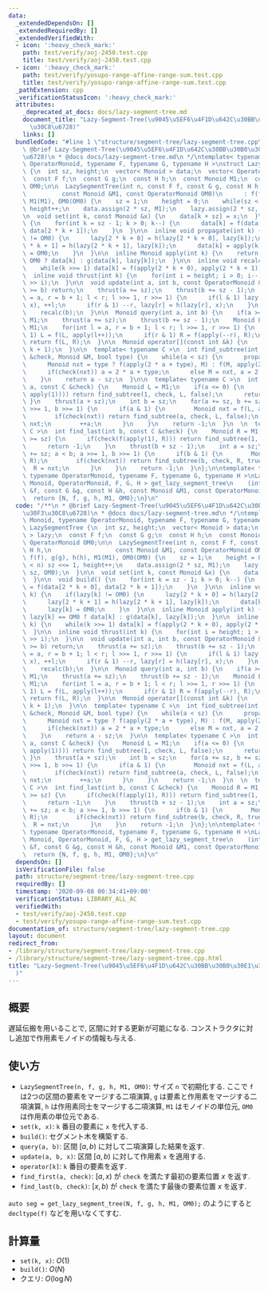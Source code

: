```yaml
---
data:
  _extendedDependsOn: []
  _extendedRequiredBy: []
  _extendedVerifiedWith:
  - icon: ':heavy_check_mark:'
    path: test/verify/aoj-2450.test.cpp
    title: test/verify/aoj-2450.test.cpp
  - icon: ':heavy_check_mark:'
    path: test/verify/yosupo-range-affine-range-sum.test.cpp
    title: test/verify/yosupo-range-affine-range-sum.test.cpp
  _pathExtension: cpp
  _verificationStatusIcon: ':heavy_check_mark:'
  attributes:
    _deprecated_at_docs: docs/lazy-segment-tree.md
    document_title: "Lazy-Segment-Tree(\u9045\u5EF6\u4F1D\u642C\u30BB\u30B0\u30E1\u30F3\
      \u30C8\u6728)"
    links: []
  bundledCode: "#line 1 \"structure/segment-tree/lazy-segment-tree.cpp\"\n/**\n *\
    \ @brief Lazy-Segment-Tree(\u9045\u5EF6\u4F1D\u642C\u30BB\u30B0\u30E1\u30F3\u30C8\
    \u6728)\n * @docs docs/lazy-segment-tree.md\n */\ntemplate< typename Monoid, typename\
    \ OperatorMonoid, typename F, typename G, typename H >\nstruct LazySegmentTree\
    \ {\n  int sz, height;\n  vector< Monoid > data;\n  vector< OperatorMonoid > lazy;\n\
    \  const F f;\n  const G g;\n  const H h;\n  const Monoid M1;\n  const OperatorMonoid\
    \ OM0;\n\n  LazySegmentTree(int n, const F f, const G g, const H h,\n        \
    \          const Monoid &M1, const OperatorMonoid OM0)\n      : f(f), g(g), h(h),\
    \ M1(M1), OM0(OM0) {\n    sz = 1;\n    height = 0;\n    while(sz < n) sz <<= 1,\
    \ height++;\n    data.assign(2 * sz, M1);\n    lazy.assign(2 * sz, OM0);\n  }\n\
    \n  void set(int k, const Monoid &x) {\n    data[k + sz] = x;\n  }\n\n  void build()\
    \ {\n    for(int k = sz - 1; k > 0; k--) {\n      data[k] = f(data[2 * k + 0],\
    \ data[2 * k + 1]);\n    }\n  }\n\n  inline void propagate(int k) {\n    if(lazy[k]\
    \ != OM0) {\n      lazy[2 * k + 0] = h(lazy[2 * k + 0], lazy[k]);\n      lazy[2\
    \ * k + 1] = h(lazy[2 * k + 1], lazy[k]);\n      data[k] = apply(k);\n      lazy[k]\
    \ = OM0;\n    }\n  }\n\n  inline Monoid apply(int k) {\n    return lazy[k] ==\
    \ OM0 ? data[k] : g(data[k], lazy[k]);\n  }\n\n  inline void recalc(int k) {\n\
    \    while(k >>= 1) data[k] = f(apply(2 * k + 0), apply(2 * k + 1));\n  }\n\n\
    \  inline void thrust(int k) {\n    for(int i = height; i > 0; i--) propagate(k\
    \ >> i);\n  }\n\n  void update(int a, int b, const OperatorMonoid &x) {\n    if(a\
    \ >= b) return;\n    thrust(a += sz);\n    thrust(b += sz - 1);\n    for(int l\
    \ = a, r = b + 1; l < r; l >>= 1, r >>= 1) {\n      if(l & 1) lazy[l] = h(lazy[l],\
    \ x), ++l;\n      if(r & 1) --r, lazy[r] = h(lazy[r], x);\n    }\n    recalc(a);\n\
    \    recalc(b);\n  }\n\n  Monoid query(int a, int b) {\n    if(a >= b) return\
    \ M1;\n    thrust(a += sz);\n    thrust(b += sz - 1);\n    Monoid L = M1, R =\
    \ M1;\n    for(int l = a, r = b + 1; l < r; l >>= 1, r >>= 1) {\n      if(l &\
    \ 1) L = f(L, apply(l++));\n      if(r & 1) R = f(apply(--r), R);\n    }\n   \
    \ return f(L, R);\n  }\n\n  Monoid operator[](const int &k) {\n    return query(k,\
    \ k + 1);\n  }\n\n  template< typename C >\n  int find_subtree(int a, const C\
    \ &check, Monoid &M, bool type) {\n    while(a < sz) {\n      propagate(a);\n\
    \      Monoid nxt = type ? f(apply(2 * a + type), M) : f(M, apply(2 * a + type));\n\
    \      if(check(nxt)) a = 2 * a + type;\n      else M = nxt, a = 2 * a + 1 - type;\n\
    \    }\n    return a - sz;\n  }\n\n  template< typename C >\n  int find_first(int\
    \ a, const C &check) {\n    Monoid L = M1;\n    if(a <= 0) {\n      if(check(f(L,\
    \ apply(1)))) return find_subtree(1, check, L, false);\n      return -1;\n   \
    \ }\n    thrust(a + sz);\n    int b = sz;\n    for(a += sz, b += sz; a < b; a\
    \ >>= 1, b >>= 1) {\n      if(a & 1) {\n        Monoid nxt = f(L, apply(a));\n\
    \        if(check(nxt)) return find_subtree(a, check, L, false);\n        L =\
    \ nxt;\n        ++a;\n      }\n    }\n    return -1;\n  }\n  \n  template< typename\
    \ C >\n  int find_last(int b, const C &check) {\n    Monoid R = M1;\n    if(b\
    \ >= sz) {\n      if(check(f(apply(1), R))) return find_subtree(1, check, R, true);\n\
    \      return -1;\n    }\n    thrust(b + sz - 1);\n    int a = sz;\n    for(b\
    \ += sz; a < b; a >>= 1, b >>= 1) {\n      if(b & 1) {\n        Monoid nxt = f(apply(--b),\
    \ R);\n        if(check(nxt)) return find_subtree(b, check, R, true);\n      \
    \  R = nxt;\n      }\n    }\n    return -1;\n  }\n};\n\ntemplate< typename Monoid,\
    \ typename OperatorMonoid, typename F, typename G, typename H >\nLazySegmentTree<\
    \ Monoid, OperatorMonoid, F, G, H > get_lazy_segment_tree\n    (int N, const F\
    \ &f, const G &g, const H &h, const Monoid &M1, const OperatorMonoid &OM0) {\n\
    \  return {N, f, g, h, M1, OM0};\n}\n"
  code: "/**\n * @brief Lazy-Segment-Tree(\u9045\u5EF6\u4F1D\u642C\u30BB\u30B0\u30E1\
    \u30F3\u30C8\u6728)\n * @docs docs/lazy-segment-tree.md\n */\ntemplate< typename\
    \ Monoid, typename OperatorMonoid, typename F, typename G, typename H >\nstruct\
    \ LazySegmentTree {\n  int sz, height;\n  vector< Monoid > data;\n  vector< OperatorMonoid\
    \ > lazy;\n  const F f;\n  const G g;\n  const H h;\n  const Monoid M1;\n  const\
    \ OperatorMonoid OM0;\n\n  LazySegmentTree(int n, const F f, const G g, const\
    \ H h,\n                  const Monoid &M1, const OperatorMonoid OM0)\n      :\
    \ f(f), g(g), h(h), M1(M1), OM0(OM0) {\n    sz = 1;\n    height = 0;\n    while(sz\
    \ < n) sz <<= 1, height++;\n    data.assign(2 * sz, M1);\n    lazy.assign(2 *\
    \ sz, OM0);\n  }\n\n  void set(int k, const Monoid &x) {\n    data[k + sz] = x;\n\
    \  }\n\n  void build() {\n    for(int k = sz - 1; k > 0; k--) {\n      data[k]\
    \ = f(data[2 * k + 0], data[2 * k + 1]);\n    }\n  }\n\n  inline void propagate(int\
    \ k) {\n    if(lazy[k] != OM0) {\n      lazy[2 * k + 0] = h(lazy[2 * k + 0], lazy[k]);\n\
    \      lazy[2 * k + 1] = h(lazy[2 * k + 1], lazy[k]);\n      data[k] = apply(k);\n\
    \      lazy[k] = OM0;\n    }\n  }\n\n  inline Monoid apply(int k) {\n    return\
    \ lazy[k] == OM0 ? data[k] : g(data[k], lazy[k]);\n  }\n\n  inline void recalc(int\
    \ k) {\n    while(k >>= 1) data[k] = f(apply(2 * k + 0), apply(2 * k + 1));\n\
    \  }\n\n  inline void thrust(int k) {\n    for(int i = height; i > 0; i--) propagate(k\
    \ >> i);\n  }\n\n  void update(int a, int b, const OperatorMonoid &x) {\n    if(a\
    \ >= b) return;\n    thrust(a += sz);\n    thrust(b += sz - 1);\n    for(int l\
    \ = a, r = b + 1; l < r; l >>= 1, r >>= 1) {\n      if(l & 1) lazy[l] = h(lazy[l],\
    \ x), ++l;\n      if(r & 1) --r, lazy[r] = h(lazy[r], x);\n    }\n    recalc(a);\n\
    \    recalc(b);\n  }\n\n  Monoid query(int a, int b) {\n    if(a >= b) return\
    \ M1;\n    thrust(a += sz);\n    thrust(b += sz - 1);\n    Monoid L = M1, R =\
    \ M1;\n    for(int l = a, r = b + 1; l < r; l >>= 1, r >>= 1) {\n      if(l &\
    \ 1) L = f(L, apply(l++));\n      if(r & 1) R = f(apply(--r), R);\n    }\n   \
    \ return f(L, R);\n  }\n\n  Monoid operator[](const int &k) {\n    return query(k,\
    \ k + 1);\n  }\n\n  template< typename C >\n  int find_subtree(int a, const C\
    \ &check, Monoid &M, bool type) {\n    while(a < sz) {\n      propagate(a);\n\
    \      Monoid nxt = type ? f(apply(2 * a + type), M) : f(M, apply(2 * a + type));\n\
    \      if(check(nxt)) a = 2 * a + type;\n      else M = nxt, a = 2 * a + 1 - type;\n\
    \    }\n    return a - sz;\n  }\n\n  template< typename C >\n  int find_first(int\
    \ a, const C &check) {\n    Monoid L = M1;\n    if(a <= 0) {\n      if(check(f(L,\
    \ apply(1)))) return find_subtree(1, check, L, false);\n      return -1;\n   \
    \ }\n    thrust(a + sz);\n    int b = sz;\n    for(a += sz, b += sz; a < b; a\
    \ >>= 1, b >>= 1) {\n      if(a & 1) {\n        Monoid nxt = f(L, apply(a));\n\
    \        if(check(nxt)) return find_subtree(a, check, L, false);\n        L =\
    \ nxt;\n        ++a;\n      }\n    }\n    return -1;\n  }\n  \n  template< typename\
    \ C >\n  int find_last(int b, const C &check) {\n    Monoid R = M1;\n    if(b\
    \ >= sz) {\n      if(check(f(apply(1), R))) return find_subtree(1, check, R, true);\n\
    \      return -1;\n    }\n    thrust(b + sz - 1);\n    int a = sz;\n    for(b\
    \ += sz; a < b; a >>= 1, b >>= 1) {\n      if(b & 1) {\n        Monoid nxt = f(apply(--b),\
    \ R);\n        if(check(nxt)) return find_subtree(b, check, R, true);\n      \
    \  R = nxt;\n      }\n    }\n    return -1;\n  }\n};\n\ntemplate< typename Monoid,\
    \ typename OperatorMonoid, typename F, typename G, typename H >\nLazySegmentTree<\
    \ Monoid, OperatorMonoid, F, G, H > get_lazy_segment_tree\n    (int N, const F\
    \ &f, const G &g, const H &h, const Monoid &M1, const OperatorMonoid &OM0) {\n\
    \  return {N, f, g, h, M1, OM0};\n}\n"
  dependsOn: []
  isVerificationFile: false
  path: structure/segment-tree/lazy-segment-tree.cpp
  requiredBy: []
  timestamp: '2020-09-08 00:34:41+09:00'
  verificationStatus: LIBRARY_ALL_AC
  verifiedWith:
  - test/verify/aoj-2450.test.cpp
  - test/verify/yosupo-range-affine-range-sum.test.cpp
documentation_of: structure/segment-tree/lazy-segment-tree.cpp
layout: document
redirect_from:
- /library/structure/segment-tree/lazy-segment-tree.cpp
- /library/structure/segment-tree/lazy-segment-tree.cpp.html
title: "Lazy-Segment-Tree(\u9045\u5EF6\u4F1D\u642C\u30BB\u30B0\u30E1\u30F3\u30C8\u6728\
  )"
---
```

## 概要

遅延伝搬を用いることで, 区間に対する更新が可能になる. コンストラクタに対し追加で作用素モノイドの情報も与える.

## 使い方

* `LazySegmentTree(n, f, g, h, M1, OM0)`: サイズ `n` で初期化する. ここで `f` は2つの区間の要素をマージする二項演算, `g` は要素と作用素をマージする二項演算, `h` は作用素同士をマージする二項演算, `M1` はモノイドの単位元, `OM0` は作用素の単位元である.
* `set(k, x)`: `k` 番目の要素に `x` を代入する.
* `build()`: セグメント木を構築する.
* `query(a, b)`: 区間 $[a, b)$ に対して二項演算した結果を返す.
* `update(a, b, x)`: 区間 $[a, b)$ に対して作用素 `x` を適用する.
* `operator[k]`: `k` 番目の要素を返す.
* `find_first(a, check)`: $[a,x)$ が `check` を満たす最初の要素位置 $x$ を返す.
* `find_last(b, check)`: $[x,b)$ が `check` を満たす最後の要素位置 $x$ を返す.

`auto seg = get_lazy_segment_tree(N, f, g, h, M1, OM0);` のようにすると `decltype(f)` などを用いなくてすむ.

## 計算量

* `set(k, x)`: $O(1)$
* `build()`: $O(N)$
* クエリ: $O(\log N)$

